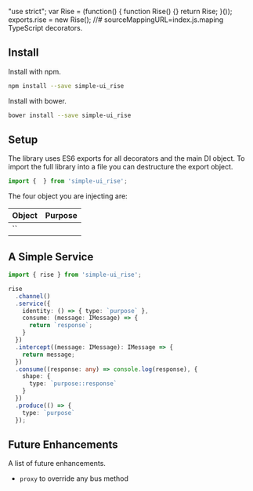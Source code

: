 "use strict";
var Rise = (function() {
  function Rise() {}
  return Rise;
}());
exports.rise = new Rise();
//# sourceMappingURL=index.js.maping TypeScript decorators.

## Install

Install with npm.

```sh
npm install --save simple-ui_rise
```

Install with bower.

```sh
bower install --save simple-ui_rise
```

## Setup

The library uses ES6 exports for all decorators and the main DI object. To import the full library into a file you can destructure the export object.

```TypeScript
import {  } from 'simple-ui_rise';
```

The four object you are injecting are:

| Object     | Purpose
|:-----------|:--------------
| ``         | 

## A Simple Service

```TypeScript
import { rise } from 'simple-ui_rise';

rise
  .channel()
  .service({
    identity: () => { type: `purpose` },
    consume: (message: IMessage) => {
      return `response`;
    }
  })  
  .intercept((message: IMessage): IMessage => {
    return message;
  })
  .consume((response: any) => console.log(response), {
    shape: {
      type: `purpose::response`
    }
  })
  .produce(() => { 
    type: `purpose`
  });
```

## Future Enhancements

A list of future enhancements.

- `proxy` to override any bus method